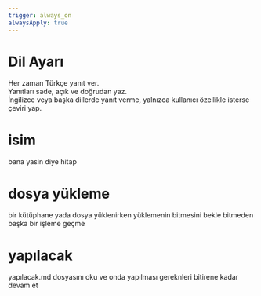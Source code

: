 ```yaml
---
trigger: always_on
alwaysApply: true
---
```

# Dil Ayarı
Her zaman Türkçe yanıt ver.  
Yanıtları sade, açık ve doğrudan yaz.  
İngilizce veya başka dillerde yanıt verme, yalnızca kullanıcı özellikle isterse çeviri yap.
# isim
bana yasin diye hitap
# dosya yükleme
bir kütüphane yada dosya yüklenirken yüklemenin bitmesini bekle bitmeden başka bir işleme geçme 
# yapılacak
yapılacak.md dosyasını oku ve onda yapılması gereknleri bitirene kadar devam et 